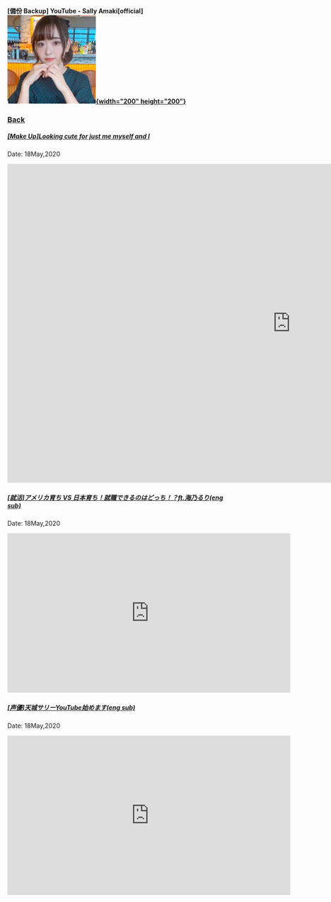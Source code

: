 #### [備份 Backup] YouTube - Sally Amaki[official] [![SallyYT_th](../../../Img/SallyYT_th.PNG){width="200" height="200"}](https://www.youtube.com/channel/UCi4UjmN8HSi16sAhh_iEb6w)
### [Back](../../../readme.md)  

##### [[Make Up]Looking cute for just me myself and I](https://www.youtube.com/watch?v=A6H5jr9-fP0)
Date: 18May,2020
<iframe frameborder="0" width="1280" height="720" src="https://www.dailymotion.com/embed/video/x7tzd1n?queue-enable=false" allowfullscreen allow="autoplay"></iframe>

##### [[就活]アメリカ育ち VS 日本育ち！就職できるのはどっち！？ft.海乃るり(eng sub)](https://www.youtube.com/watch?v=KvJo98nnVXU)
Date: 18May,2020
<iframe frameborder="0" width="640" height="360" src="https://www.dailymotion.com/embed/video/x7tzeui?queue-enable=false" allowfullscreen allow="autoplay"></iframe>

##### [[声優]天城サリーYouTube始めます(eng sub)](https://www.youtube.com/watch?v=yeAV3Pb2mDY)
Date: 18May,2020
<iframe frameborder="0" width="640" height="360" src="https://www.dailymotion.com/embed/video/x7tzev9?queue-enable=false" allowfullscreen allow="autoplay"></iframe>
